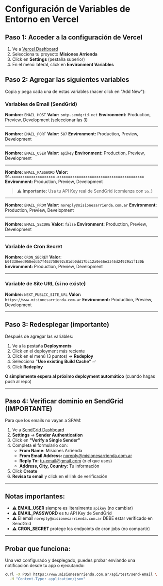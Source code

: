 # Configuración de Variables de Entorno en Vercel

## Paso 1: Acceder a la configuración de Vercel

1. Ve a [Vercel Dashboard](https://vercel.com/dashboard)
2. Selecciona tu proyecto **Misiones Arrienda**
3. Click en **Settings** (pestaña superior)
4. En el menú lateral, click en **Environment Variables**

## Paso 2: Agregar las siguientes variables

Copia y pega cada una de estas variables (hacer click en "Add New"):

### Variables de Email (SendGrid)

**Nombre:** `EMAIL_HOST`
**Valor:** `smtp.sendgrid.net`
**Environment:** Production, Preview, Development (seleccionar las 3)

---

**Nombre:** `EMAIL_PORT`
**Valor:** `587`
**Environment:** Production, Preview, Development

---

**Nombre:** `EMAIL_USER`
**Valor:** `apikey`
**Environment:** Production, Preview, Development

---

**Nombre:** `EMAIL_PASSWORD`
**Valor:** `SG.xxxxxxxxxxxxxxxxxxxx.xxxxxxxxxxxxxxxxxxxxxxxxxxxxxxxxxxxxxxxx`
**Environment:** Production, Preview, Development

> ⚠️ **Importante:** Usa tu API Key real de SendGrid (comienza con `SG.`)

---

**Nombre:** `EMAIL_FROM`
**Valor:** `noreply@misionesarrienda.com.ar`
**Environment:** Production, Preview, Development

---

**Nombre:** `EMAIL_SECURE`
**Valor:** `false`
**Environment:** Production, Preview, Development

---

### Variable de Cron Secret

**Nombre:** `CRON_SECRET`
**Valor:** `b0f330eed958edd57f463758692c81db0dd17bc12a0e66e3346d24929a1f130b`
**Environment:** Production, Preview, Development

---

### Variable de Site URL (si no existe)

**Nombre:** `NEXT_PUBLIC_SITE_URL`
**Valor:** `https://www.misionesarrienda.com.ar`
**Environment:** Production, Preview, Development

---

## Paso 3: Redesplegar (importante)

Después de agregar las variables:

1. Ve a la pestaña **Deployments**
2. Click en el deployment más reciente
3. Click en el menú (3 puntos) → **Redeploy**
4. Selecciona **"Use existing Build Cache"** ✅
5. Click **Redeploy**

**O simplemente espera al próximo deployment automático** (cuando hagas push al repo)

---

## Paso 4: Verificar dominio en SendGrid (IMPORTANTE)

Para que los emails no vayan a SPAM:

1. Ve a [SendGrid Dashboard](https://app.sendgrid.com/)
2. **Settings** → **Sender Authentication**
3. Click en **"Verify a Single Sender"**
4. Completa el formulario con:
   - **From Name:** Misiones Arrienda
   - **From Email Address:** noreply@misionesarrienda.com.ar
   - **Reply To:** tu-email@gmail.com (o el que uses)
   - **Address, City, Country:** Tu información
5. Click **Create**
6. **Revisa tu email** y click en el link de verificación

---

## Notas importantes:

- ⚠️ **EMAIL_USER** siempre es literalmente `apikey` (no cambiar)
- ⚠️ **EMAIL_PASSWORD** es tu API Key de SendGrid
- ⚠️ El email `noreply@misionesarrienda.com.ar` DEBE estar verificado en SendGrid
- ⚠️ **CRON_SECRET** protege los endpoints de cron jobs (no compartir)

---

## Probar que funciona:

Una vez configurado y desplegado, puedes probar enviando una notificación desde tu app o ejecutando:

```bash
curl -X POST https://www.misionesarrienda.com.ar/api/test/send-email \
  -H "Content-Type: application/json"
```
